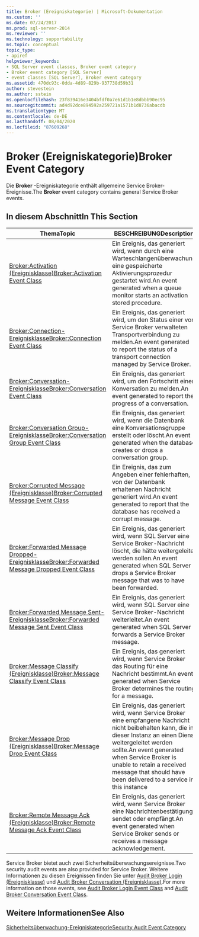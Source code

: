 ```yaml
---
title: Broker (Ereigniskategorie) | Microsoft-Dokumentation
ms.custom: ''
ms.date: 07/24/2017
ms.prod: sql-server-2014
ms.reviewer: ''
ms.technology: supportability
ms.topic: conceptual
topic_type:
- apiref
helpviewer_keywords:
- SQL Server event classes, Broker event category
- Broker event category [SQL Server]
- event classes [SQL Server], Broker event category
ms.assetid: 470dc93c-0dda-4d89-829b-937738d59b31
author: stevestein
ms.author: sstein
ms.openlocfilehash: 23f839416e3404bfdf0a7e61d1b1e8dbbb90ec95
ms.sourcegitcommit: ad4d92dce894592a259721a1571b1d8736abacdb
ms.translationtype: MT
ms.contentlocale: de-DE
ms.lasthandoff: 08/04/2020
ms.locfileid: "87609268"
---
```

# <a name="broker-event-category"></a><span data-ttu-id="1d3fb-102">Broker (Ereigniskategorie)</span><span class="sxs-lookup"><span data-stu-id="1d3fb-102">Broker Event Category</span></span>
  <span data-ttu-id="1d3fb-103">Die **Broker** -Ereigniskategorie enthält allgemeine Service Broker-Ereignisse.</span><span class="sxs-lookup"><span data-stu-id="1d3fb-103">The **Broker** event category contains general Service Broker events.</span></span>  
  
## <a name="in-this-section"></a><span data-ttu-id="1d3fb-104">In diesem Abschnitt</span><span class="sxs-lookup"><span data-stu-id="1d3fb-104">In This Section</span></span>  
  
|<span data-ttu-id="1d3fb-105">Thema</span><span class="sxs-lookup"><span data-stu-id="1d3fb-105">Topic</span></span>|<span data-ttu-id="1d3fb-106">BESCHREIBUNG</span><span class="sxs-lookup"><span data-stu-id="1d3fb-106">Description</span></span>|  
|-----------|-----------------|  
|[<span data-ttu-id="1d3fb-107">Broker:Activation (Ereignisklasse)</span><span class="sxs-lookup"><span data-stu-id="1d3fb-107">Broker:Activation Event Class</span></span>](broker-activation-event-class.md)|<span data-ttu-id="1d3fb-108">Ein Ereignis, das generiert wird, wenn durch eine Warteschlangenüberwachung eine gespeicherte Aktivierungsprozedur gestartet wird.</span><span class="sxs-lookup"><span data-stu-id="1d3fb-108">An event generated when a queue monitor starts an activation stored procedure.</span></span>|  
|[<span data-ttu-id="1d3fb-109">Broker:Connection-Ereignisklasse</span><span class="sxs-lookup"><span data-stu-id="1d3fb-109">Broker:Connection Event Class</span></span>](broker-connection-event-class.md)|<span data-ttu-id="1d3fb-110">Ein Ereignis, das generiert wird, um den Status einer von Service Broker verwalteten Transportverbindung zu melden.</span><span class="sxs-lookup"><span data-stu-id="1d3fb-110">An event generated to report the status of a transport connection managed by Service Broker.</span></span>|  
|[<span data-ttu-id="1d3fb-111">Broker:Conversation-Ereignisklasse</span><span class="sxs-lookup"><span data-stu-id="1d3fb-111">Broker:Conversation Event Class</span></span>](broker-conversation-event-class.md)|<span data-ttu-id="1d3fb-112">Ein Ereignis, das generiert wird, um den Fortschritt einer Konversation zu melden.</span><span class="sxs-lookup"><span data-stu-id="1d3fb-112">An event generated to report the progress of a conversation.</span></span>|  
|[<span data-ttu-id="1d3fb-113">Broker:Conversation Group-Ereignisklasse</span><span class="sxs-lookup"><span data-stu-id="1d3fb-113">Broker:Conversation Group Event Class</span></span>](broker-conversation-group-event-class.md)|<span data-ttu-id="1d3fb-114">Ein Ereignis, das generiert wird, wenn die Datenbank eine Konversationsgruppe erstellt oder löscht.</span><span class="sxs-lookup"><span data-stu-id="1d3fb-114">An event generated when the database creates or drops a conversation group.</span></span>|  
|[<span data-ttu-id="1d3fb-115">Broker:Corrupted Message (Ereignisklasse)</span><span class="sxs-lookup"><span data-stu-id="1d3fb-115">Broker:Corrupted Message Event Class</span></span>](broker-corrupted-message-event-class.md)|<span data-ttu-id="1d3fb-116">Ein Ereignis, das zum Angeben einer fehlerhaften, von der Datenbank erhaltenen Nachricht generiert wird.</span><span class="sxs-lookup"><span data-stu-id="1d3fb-116">An event generated to report that the database has received a corrupt message.</span></span>|  
|[<span data-ttu-id="1d3fb-117">Broker:Forwarded Message Dropped-Ereignisklasse</span><span class="sxs-lookup"><span data-stu-id="1d3fb-117">Broker:Forwarded Message Dropped Event Class</span></span>](broker-forwarded-message-dropped-event-class.md)|<span data-ttu-id="1d3fb-118">Ein Ereignis, das generiert wird, wenn SQL Server eine Service Broker-Nachricht löscht, die hätte weitergeleitet werden sollen.</span><span class="sxs-lookup"><span data-stu-id="1d3fb-118">An event generated when SQL Server drops a Service Broker message that was to have been forwarded.</span></span>|  
|[<span data-ttu-id="1d3fb-119">Broker:Forwarded Message Sent-Ereignisklasse</span><span class="sxs-lookup"><span data-stu-id="1d3fb-119">Broker:Forwarded Message Sent Event Class</span></span>](broker-forwarded-message-sent-event-class.md)|<span data-ttu-id="1d3fb-120">Ein Ereignis, das generiert wird, wenn SQL Server eine Service Broker-Nachricht weiterleitet.</span><span class="sxs-lookup"><span data-stu-id="1d3fb-120">An event generated when SQL Server forwards a Service Broker message.</span></span>|  
|[<span data-ttu-id="1d3fb-121">Broker:Message Classify (Ereignisklasse)</span><span class="sxs-lookup"><span data-stu-id="1d3fb-121">Broker:Message Classify Event Class</span></span>](broker-message-classify-event-class.md)|<span data-ttu-id="1d3fb-122">Ein Ereignis, das generiert wird, wenn Service Broker das Routing für eine Nachricht bestimmt.</span><span class="sxs-lookup"><span data-stu-id="1d3fb-122">An event generated when Service Broker determines the routing for a message.</span></span>|  
|[<span data-ttu-id="1d3fb-123">Broker:Message Drop (Ereignisklasse)</span><span class="sxs-lookup"><span data-stu-id="1d3fb-123">Broker:Message Drop Event Class</span></span>](broker-message-drop-event-class.md)|<span data-ttu-id="1d3fb-124">Ein Ereignis, das generiert wird, wenn Service Broker eine empfangene Nachricht nicht beibehalten kann, die in dieser Instanz an einen Dienst weitergeleitet werden sollte.</span><span class="sxs-lookup"><span data-stu-id="1d3fb-124">An event generated when Service Broker is unable to retain a received message that should have been delivered to a service in this instance</span></span>|  
|[<span data-ttu-id="1d3fb-125">Broker:Remote Message Ack (Ereignisklasse)</span><span class="sxs-lookup"><span data-stu-id="1d3fb-125">Broker:Remote Message Ack Event Class</span></span>](broker-remote-message-ack-event-class.md)|<span data-ttu-id="1d3fb-126">Ein Ereignis, das generiert wird, wenn Service Broker eine Nachrichtenbestätigung sendet oder empfängt.</span><span class="sxs-lookup"><span data-stu-id="1d3fb-126">An event generated when Service Broker sends or receives a message acknowledgement.</span></span>|  
  
 <span data-ttu-id="1d3fb-127">Service Broker bietet auch zwei Sicherheitsüberwachungsereignisse.</span><span class="sxs-lookup"><span data-stu-id="1d3fb-127">Two security audit events are also provided for Service Broker.</span></span> <span data-ttu-id="1d3fb-128">Weitere Informationen zu diesen Ereignissen finden Sie unter [Audit Broker Login (Ereignisklasse)](audit-broker-login-event-class.md) und [Audit Broker Conversation (Ereignisklasse)](audit-broker-conversation-event-class.md).</span><span class="sxs-lookup"><span data-stu-id="1d3fb-128">For more information on those events, see [Audit Broker Login Event Class](audit-broker-login-event-class.md) and [Audit Broker Conversation Event Class](audit-broker-conversation-event-class.md).</span></span>  
  
## <a name="see-also"></a><span data-ttu-id="1d3fb-129">Weitere Informationen</span><span class="sxs-lookup"><span data-stu-id="1d3fb-129">See Also</span></span>  
 [<span data-ttu-id="1d3fb-130">Sicherheitsüberwachung-Ereigniskategorie</span><span class="sxs-lookup"><span data-stu-id="1d3fb-130">Security Audit Event Category</span></span>](https://docs.microsoft.com/bi-reference/trace-events/security-audit-event-category)  
  
  
